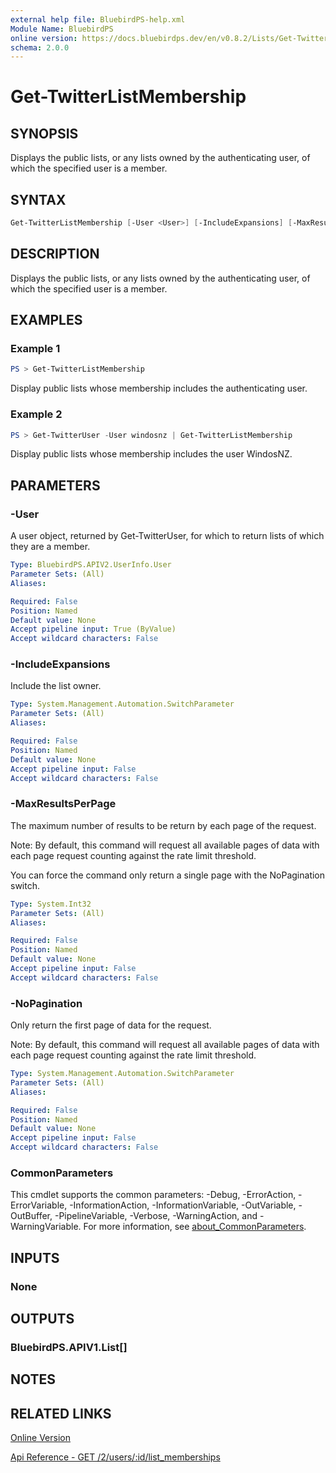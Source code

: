 ```yaml
---
external help file: BluebirdPS-help.xml
Module Name: BluebirdPS
online version: https://docs.bluebirdps.dev/en/v0.8.2/Lists/Get-TwitterListMembership
schema: 2.0.0
---
```


# Get-TwitterListMembership

## SYNOPSIS

Displays the public lists, or any lists owned by the authenticating user, of which the specified user is a member.

## SYNTAX

```powershell
Get-TwitterListMembership [-User <User>] [-IncludeExpansions] [-MaxResultsPerPage <Int32>] [-NoPagination]
```

## DESCRIPTION

Displays the public lists, or any lists owned by the authenticating user, of which the specified user is a member.

## EXAMPLES

### Example 1

```powershell
PS > Get-TwitterListMembership
```

Display public lists whose membership includes the authenticating user.

### Example 2

```powershell
PS > Get-TwitterUser -User windosnz | Get-TwitterListMembership
```

Display public lists whose membership includes the user WindosNZ.

## PARAMETERS

### -User

A user object, returned by Get-TwitterUser, for which to return lists of which they are a member.

```yaml
Type: BluebirdPS.APIV2.UserInfo.User
Parameter Sets: (All)
Aliases:

Required: False
Position: Named
Default value: None
Accept pipeline input: True (ByValue)
Accept wildcard characters: False
```

### -IncludeExpansions

Include the list owner.

```yaml
Type: System.Management.Automation.SwitchParameter
Parameter Sets: (All)
Aliases:

Required: False
Position: Named
Default value: None
Accept pipeline input: False
Accept wildcard characters: False
```

### -MaxResultsPerPage

The maximum number of results to be return by each page of the request.

Note:
By default, this command will request all available pages of data with each page request counting against the rate limit threshold.

You can force the command only return a single page with the NoPagination switch.

```yaml
Type: System.Int32
Parameter Sets: (All)
Aliases:

Required: False
Position: Named
Default value: None
Accept pipeline input: False
Accept wildcard characters: False
```

### -NoPagination

Only return the first page of data for the request.

Note:
By default, this command will request all available pages of data with each page request counting against the rate limit threshold.

```yaml
Type: System.Management.Automation.SwitchParameter
Parameter Sets: (All)
Aliases:

Required: False
Position: Named
Default value: None
Accept pipeline input: False
Accept wildcard characters: False
```

### CommonParameters

This cmdlet supports the common parameters: -Debug, -ErrorAction, -ErrorVariable, -InformationAction, -InformationVariable, -OutVariable, -OutBuffer, -PipelineVariable, -Verbose, -WarningAction, and -WarningVariable. For more information, see [about_CommonParameters](http://go.microsoft.com/fwlink/?LinkID=113216).

## INPUTS

### None

## OUTPUTS

### BluebirdPS.APIV1.List[]

## NOTES

## RELATED LINKS

[Online Version](https://docs.bluebirdps.dev/en/v0.8.2/Lists/Get-TwitterListMembership)

[Api Reference - GET /2/users/:id/list_memberships](https://developer.twitter.com/en/docs/twitter-api/lists/list-members/api-reference/get-users-id-list_memberships)
